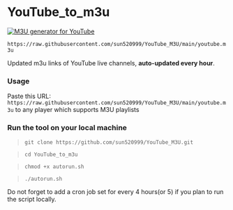 # YouTube_to_m3u
[![M3U generator for YouTube](https://github.com/sun520999/YouTube_M3U/actions/workflows/m3u_Generator.yml/badge.svg)](https://github.com/sun520999/YouTube_M3U/actions/workflows/m3u_Generator.yml)

`https://raw.githubusercontent.com/sun520999/YouTube_M3U/main/youtube.m3u`

Updated m3u links of YouTube live channels, **auto-updated every hour**.



### Usage
Paste this URL: `https://raw.githubusercontent.com/sun520999/YouTube_M3U/main/youtube.m3u` to any player which supports M3U playlists

### Run the tool on your local machine
>`git clone https://github.com/sun520999/YouTube_M3U.git`

>`cd YouTube_to_m3u`

>`chmod +x autorun.sh`

>`./autorun.sh`

Do not forget to add a cron job set for every 4 hours(or 5) if you plan to run the script locally.
